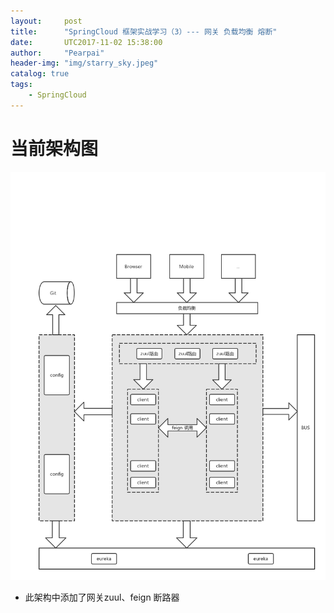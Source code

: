 ```yaml
---
layout:     post
title:      "SpringCloud 框架实战学习（3）--- 网关 负载均衡 熔断"
date:       UTC2017-11-02 15:38:00
author:     "Pearpai"
header-img: "img/starry_sky.jpeg"
catalog: true
tags:
    - SpringCloud
---
```

# 当前架构图
 ![添加网关架构图](/img/blog/springcloud/zuul-server-1.png)

- 此架构中添加了网关zuul、feign 断路器
